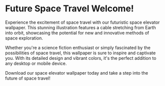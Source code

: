 <!--
Write me markdown content of website with wallpaper:

"An illustration of a futuristic space elevator, with a cable stretching from Earth into orbit."

The header of the page should not be copy of the text but rather a real content of the website which is using this wallpaper.
-->

<!--font:Montserrat-->

# Future Space Travel Welcome!

Experience the excitement of space travel with our futuristic space elevator wallpaper. This stunning illustration features a cable stretching from Earth into orbit, showcasing the potential for new and innovative methods of space exploration.

Whether you're a science fiction enthusiast or simply fascinated by the possibilities of space travel, this wallpaper is sure to inspire and captivate you. With its detailed design and vibrant colors, it's the perfect addition to any desktop or mobile device.

Download our space elevator wallpaper today and take a step into the future of space travel!
